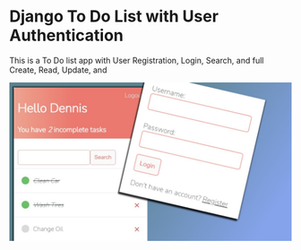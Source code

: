# Django To Do List with User Authentication
This is a To Do list app with User Registration, Login, Search, and full Create, Read, Update, and

![Django To Do List App](./todo.jpg)

